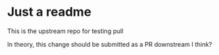 # Just a readme

This is the upstream repo for testing pull

In theory, this change should be submitted as a PR downstream I think?

